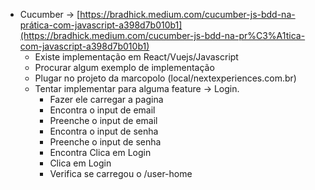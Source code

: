 - Cucumber → [https://bradhick.medium.com/cucumber-js-bdd-na-prática-com-javascript-a398d7b010b1](https://bradhick.medium.com/cucumber-js-bdd-na-pr%C3%A1tica-com-javascript-a398d7b010b1)
    - Existe implementação em React/Vuejs/Javascript
    - Procurar algum exemplo de implementação
    - Plugar no projeto da marcopolo (local/nextexperiences.com.br)
    - Tentar implementar para alguma feature → Login.
        - Fazer ele carregar a pagina
        - Encontra o input de email
        - Preenche o input de email
        - Encontra o input de senha
        - Preenche o input de senha
        - Encontra Clica em Login
        - Clica em Login
        - Verifica se carregou o /user-home
        